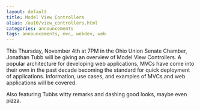 ```yaml
---
layout: default
title: Model View Controllers
alias: /au10/view_controllers.html
categories: announcements
tags: announcements, mvc, webdev, web
---
```

This Thursday, November 4th at 7PM in the Ohio Union Senate Chamber, Jonathan Tubb will be giving an overview of Model View Controllers. A popular architecture for developing web applications, MVCs have come into their own in the past decade becoming the standard for quick deployment of applications. Information, use cases, and examples of MVCs and web applications will be covered.

Also featuring Tubbs witty remarks and dashing good looks, maybe even pizza.

